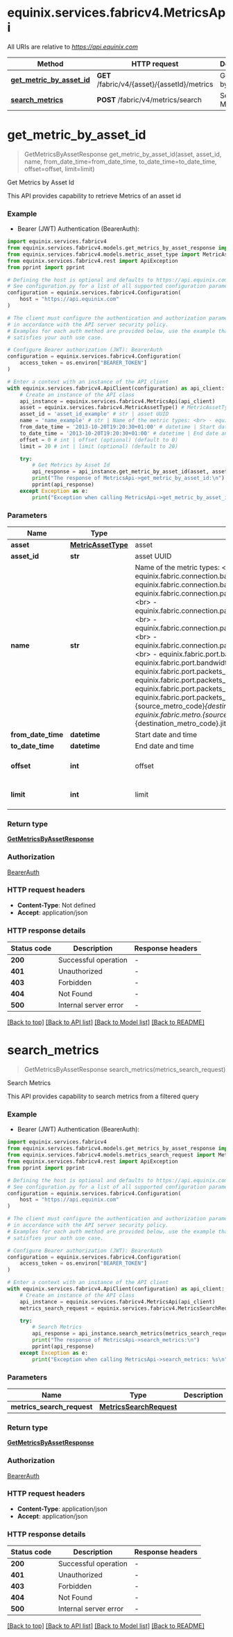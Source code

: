 # equinix.services.fabricv4.MetricsApi

All URIs are relative to *https://api.equinix.com*

Method | HTTP request | Description
------------- | ------------- | -------------
[**get_metric_by_asset_id**](MetricsApi.md#get_metric_by_asset_id) | **GET** /fabric/v4/{asset}/{assetId}/metrics | Get Metrics by Asset Id
[**search_metrics**](MetricsApi.md#search_metrics) | **POST** /fabric/v4/metrics/search | Search Metrics


# **get_metric_by_asset_id**
> GetMetricsByAssetResponse get_metric_by_asset_id(asset, asset_id, name, from_date_time=from_date_time, to_date_time=to_date_time, offset=offset, limit=limit)

Get Metrics by Asset Id

This API provides capability to retrieve Metrics of an asset id

### Example

* Bearer (JWT) Authentication (BearerAuth):

```python
import equinix.services.fabricv4
from equinix.services.fabricv4.models.get_metrics_by_asset_response import GetMetricsByAssetResponse
from equinix.services.fabricv4.models.metric_asset_type import MetricAssetType
from equinix.services.fabricv4.rest import ApiException
from pprint import pprint

# Defining the host is optional and defaults to https://api.equinix.com
# See configuration.py for a list of all supported configuration parameters.
configuration = equinix.services.fabricv4.Configuration(
    host = "https://api.equinix.com"
)

# The client must configure the authentication and authorization parameters
# in accordance with the API server security policy.
# Examples for each auth method are provided below, use the example that
# satisfies your auth use case.

# Configure Bearer authorization (JWT): BearerAuth
configuration = equinix.services.fabricv4.Configuration(
    access_token = os.environ["BEARER_TOKEN"]
)

# Enter a context with an instance of the API client
with equinix.services.fabricv4.ApiClient(configuration) as api_client:
    # Create an instance of the API class
    api_instance = equinix.services.fabricv4.MetricsApi(api_client)
    asset = equinix.services.fabricv4.MetricAssetType() # MetricAssetType | asset
    asset_id = 'asset_id_example' # str | asset UUID
    name = 'name_example' # str | Name of the metric types: <br> - equinix.fabric.connection.bandwidth_rx.usage <br> - equinix.fabric.connection.bandwidth_tx.usage <br> - equinix.fabric.connection.packets_dropped_rx_aside_rateexceeded.count <br> - equinix.fabric.connection.packets_dropped_tx_aside_rateexceeded.count <br> - equinix.fabric.connection.packets_dropped_rx_zside_rateexceeded.count <br> - equinix.fabric.connection.packets_dropped_tx_zside_rateexceeded.count <br> - equinix.fabric.port.bandwidth_rx.usage <br> - equinix.fabric.port.bandwidth_tx.usage <br> - equinix.fabric.port.packets_dropped_rx.count <br> - equinix.fabric.port.packets_dropped_tx.count <br> - equinix.fabric.port.packets_erred_rx.count <br> - equinix.fabric.port.packets_erred_tx.count <br> - equinix.fabric.metro.{source_metro_code}_{destination_metro_code}.latency <br> - equinix.fabric.metro.{source_metro_code}_{destination_metro_code}.jitter_avg <br> 
    from_date_time = '2013-10-20T19:20:30+01:00' # datetime | Start date and time (optional)
    to_date_time = '2013-10-20T19:20:30+01:00' # datetime | End date and time (optional)
    offset = 0 # int | offset (optional) (default to 0)
    limit = 20 # int | limit (optional) (default to 20)

    try:
        # Get Metrics by Asset Id
        api_response = api_instance.get_metric_by_asset_id(asset, asset_id, name, from_date_time=from_date_time, to_date_time=to_date_time, offset=offset, limit=limit)
        print("The response of MetricsApi->get_metric_by_asset_id:\n")
        pprint(api_response)
    except Exception as e:
        print("Exception when calling MetricsApi->get_metric_by_asset_id: %s\n" % e)
```



### Parameters


Name | Type | Description  | Notes
------------- | ------------- | ------------- | -------------
 **asset** | [**MetricAssetType**](.md)| asset | 
 **asset_id** | **str**| asset UUID | 
 **name** | **str**| Name of the metric types: &lt;br&gt; - equinix.fabric.connection.bandwidth_rx.usage &lt;br&gt; - equinix.fabric.connection.bandwidth_tx.usage &lt;br&gt; - equinix.fabric.connection.packets_dropped_rx_aside_rateexceeded.count &lt;br&gt; - equinix.fabric.connection.packets_dropped_tx_aside_rateexceeded.count &lt;br&gt; - equinix.fabric.connection.packets_dropped_rx_zside_rateexceeded.count &lt;br&gt; - equinix.fabric.connection.packets_dropped_tx_zside_rateexceeded.count &lt;br&gt; - equinix.fabric.port.bandwidth_rx.usage &lt;br&gt; - equinix.fabric.port.bandwidth_tx.usage &lt;br&gt; - equinix.fabric.port.packets_dropped_rx.count &lt;br&gt; - equinix.fabric.port.packets_dropped_tx.count &lt;br&gt; - equinix.fabric.port.packets_erred_rx.count &lt;br&gt; - equinix.fabric.port.packets_erred_tx.count &lt;br&gt; - equinix.fabric.metro.{source_metro_code}_{destination_metro_code}.latency &lt;br&gt; - equinix.fabric.metro.{source_metro_code}_{destination_metro_code}.jitter_avg &lt;br&gt;  | 
 **from_date_time** | **datetime**| Start date and time | [optional] 
 **to_date_time** | **datetime**| End date and time | [optional] 
 **offset** | **int**| offset | [optional] [default to 0]
 **limit** | **int**| limit | [optional] [default to 20]

### Return type

[**GetMetricsByAssetResponse**](GetMetricsByAssetResponse.md)

### Authorization

[BearerAuth](../README.md#BearerAuth)

### HTTP request headers

 - **Content-Type**: Not defined
 - **Accept**: application/json

### HTTP response details

| Status code | Description | Response headers |
|-------------|-------------|------------------|
**200** | Successful operation |  -  |
**401** | Unauthorized |  -  |
**403** | Forbidden |  -  |
**404** | Not Found |  -  |
**500** | Internal server error |  -  |

[[Back to top]](#) [[Back to API list]](../README.md#documentation-for-api-endpoints) [[Back to Model list]](../README.md#documentation-for-models) [[Back to README]](../README.md)

# **search_metrics**
> GetMetricsByAssetResponse search_metrics(metrics_search_request)

Search Metrics

This API provides capability to search metrics from a filtered query

### Example

* Bearer (JWT) Authentication (BearerAuth):

```python
import equinix.services.fabricv4
from equinix.services.fabricv4.models.get_metrics_by_asset_response import GetMetricsByAssetResponse
from equinix.services.fabricv4.models.metrics_search_request import MetricsSearchRequest
from equinix.services.fabricv4.rest import ApiException
from pprint import pprint

# Defining the host is optional and defaults to https://api.equinix.com
# See configuration.py for a list of all supported configuration parameters.
configuration = equinix.services.fabricv4.Configuration(
    host = "https://api.equinix.com"
)

# The client must configure the authentication and authorization parameters
# in accordance with the API server security policy.
# Examples for each auth method are provided below, use the example that
# satisfies your auth use case.

# Configure Bearer authorization (JWT): BearerAuth
configuration = equinix.services.fabricv4.Configuration(
    access_token = os.environ["BEARER_TOKEN"]
)

# Enter a context with an instance of the API client
with equinix.services.fabricv4.ApiClient(configuration) as api_client:
    # Create an instance of the API class
    api_instance = equinix.services.fabricv4.MetricsApi(api_client)
    metrics_search_request = equinix.services.fabricv4.MetricsSearchRequest() # MetricsSearchRequest | 

    try:
        # Search Metrics
        api_response = api_instance.search_metrics(metrics_search_request)
        print("The response of MetricsApi->search_metrics:\n")
        pprint(api_response)
    except Exception as e:
        print("Exception when calling MetricsApi->search_metrics: %s\n" % e)
```



### Parameters


Name | Type | Description  | Notes
------------- | ------------- | ------------- | -------------
 **metrics_search_request** | [**MetricsSearchRequest**](MetricsSearchRequest.md)|  | 

### Return type

[**GetMetricsByAssetResponse**](GetMetricsByAssetResponse.md)

### Authorization

[BearerAuth](../README.md#BearerAuth)

### HTTP request headers

 - **Content-Type**: application/json
 - **Accept**: application/json

### HTTP response details

| Status code | Description | Response headers |
|-------------|-------------|------------------|
**200** | Successful operation |  -  |
**401** | Unauthorized |  -  |
**403** | Forbidden |  -  |
**404** | Not Found |  -  |
**500** | Internal server error |  -  |

[[Back to top]](#) [[Back to API list]](../README.md#documentation-for-api-endpoints) [[Back to Model list]](../README.md#documentation-for-models) [[Back to README]](../README.md)

